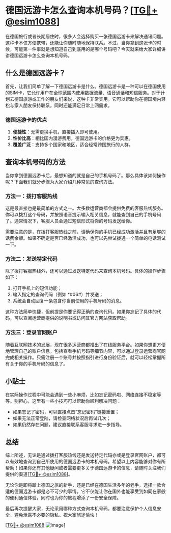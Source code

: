 # 德国远游卡怎么查询本机号码？[[TG💪+ @esim1088](https://t.me/s/esim1088)]

在德国旅行或者长期居住时，很多人会选择购买一张德国远游卡来解决通讯问题。这种卡不仅方便携带，还能让你随时随地保持联系。不过，当你拿到这张卡的时候，可能第一件事就是想知道自己到底用的是哪个号码吧？今天就来给大家详细讲讲德国远游卡怎么查询本机号码。

## 什么是德国远游卡？

首先，让我们简单了解一下德国远游卡是什么。德国远游卡是一种可以在德国使用的SIM卡，它允许用户在全球范围内使用数据流量、语音通话和短信服务。对于计划去德国旅游或工作的朋友们来说，这种卡非常实用。它可以帮助你在德国境内轻松与家人朋友保持联系，同时还能满足日常上网需求。

### 德国远游卡的优点

1. **便捷性**：无需更换手机，直接插入即可使用。
2. **性价比高**：相比国内漫游费用，德国远游卡的价格更为实惠。
3. **覆盖广泛**：支持多个国家和地区，适合经常跨国旅行的人群。

## 查询本机号码的方法

当你拿到德国远游卡后，最想知道的就是自己的手机号码了。那么具体该如何操作呢？下面我们就分步骤为大家介绍几种常见的查询方法。

### 方法一：拨打客服热线

这是最直接也是最简单的方式之一。大多数运营商都会提供免费的客服热线服务。你可以拨打这个号码，并按照语音提示输入相关信息，就能查到自己的手机号码了。通常情况下，客服人员会通过短信形式将你的号码发送给你。

需要注意的是，在拨打客服热线之前，请确保你的手机已经成功激活并且有足够的话费余额。如果不确定是否已经激活成功，也可以先尝试拨通一个简单的电话测试一下。

### 方法二：发送特定代码

除了拨打客服热线外，还可以通过发送特定代码来查询本机号码。具体的操作步骤如下：

1. 打开手机上的短信功能；
2. 输入指定的查询代码（例如 *#06#）并发送；
3. 系统会自动回复一条包含你当前使用的手机号码的消息。

这种方法简单快捷，但前提是你要记得正确的查询代码。如果你忘记了具体的代码，可以查阅运营商提供的说明书或访问其官方网站获取帮助。

### 方法三：登录官网账户

随着互联网技术的发展，现在很多运营商都推出了在线服务平台。如果你想更方便地管理自己的账户信息，包括查看手机号码等细节内容，可以通过登录运营商官网完成相关操作。只需注册一个账号并按照指引进行身份验证后，就可以轻松掌握所有关于你的手机号码的信息了。

## 小贴士

在实际操作过程中可能会遇到一些小麻烦，比如忘记密码啦、网络连接不稳定等等。别担心，这里有一些小技巧可以帮助你顺利解决问题：

- 如果忘记了密码，可以直接点击“忘记密码”链接重置；
- 如果无法正常登陆，请检查网络状况后再试几次；
- 如果仍然存在问题，建议直接联系客服寻求进一步指导。

## 总结

综上所述，无论是通过拨打客服热线还是发送特定代码亦或是登录官网账户，都可以有效地查询到自己所使用的德国远游卡的本机号码。希望以上内容能够对你有所帮助！如果你还有其他疑问或者需要更多关于德国远游卡的信息，请随时关注我们提供的渠道[[TG💪+ @esim1088](https://t.me/s/esim1088)]。

无论你是即将踏上德国之旅的新手，还是已经在德国生活多年的老手，选择一款合适的德国远游卡都是必不可少的事情。它不仅能让你在国外也能享受到如同在家般的便利通信体验，同时也为你的旅程增添了一份安全保障。

最后再次提醒大家，无论采用哪种方式查询本机号码，都要注意保护个人信息安全，避免泄露不必要的隐私。祝大家旅途愉快！

[[TG💪+ @esim1088](https://t.me/s/esim1088) ![Image](https://i.postimg.cc/4NQfJmqS/Snipaste-2025-05-13-00-14-12.png)]